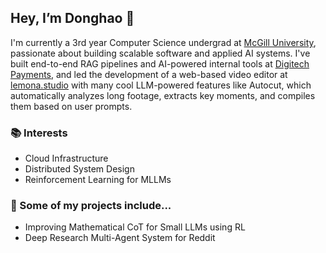 ## Hey, I’m Donghao 👋

I'm currently a 3rd year Computer Science undergrad at [McGill University](https://www.mcgill.ca/), passionate about building scalable software and applied AI systems. I've built end-to-end RAG pipelines and AI-powered internal tools at [Digitech Payments](https://www.digitechpayments.com/), and led the development of a web-based video editor at [lemona.studio](https://lemona.studio/) with many cool LLM-powered features like Autocut, which automatically analyzes long footage, extracts key moments, and compiles them based on user prompts.

### 📚 Interests
- Cloud Infrastructure
- Distributed System Design
- Reinforcement Learning for MLLMs

### 🚀 Some of my projects include... 
- Improving Mathematical CoT for Small LLMs using RL
- Deep Research Multi-Agent System for Reddit
